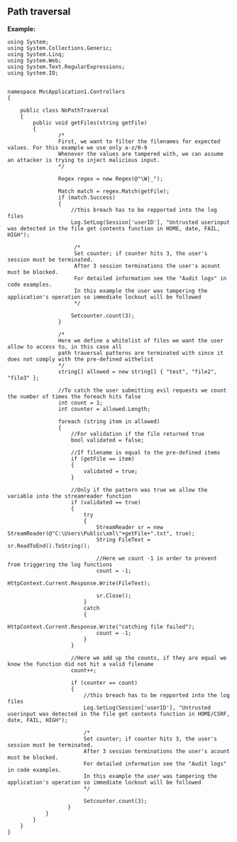  	
Path traversal
-------

**Example:**

	using System;
	using System.Collections.Generic;
	using System.Linq;
	using System.Web;
	using System.Text.RegularExpressions;
	using System.IO;


	namespace MvcApplication1.Controllers
	{

		public class NoPathTraversal
		{
			public void getFiles(string getFile)
			{
					/*
					First, we want to filter the filenames for expected values. For this example we use only a-z/0-9
					Whenever the values are tampered with, we can assume an attacker is trying to inject malicious input.           
					*/

					Regex regex = new Regex(@"\W|_");

					Match match = regex.Match(getFile);
					if (match.Success)
					{
						//this breach has to be repported into the log files
						Log.SetLog(Session['userID'], "Untrusted userinput was detected in the file get contents function in HOME, date, FAIL, HIGH");

						 /*
						 Set counter; if counter hits 3, the user's session must be terminated.
						 After 3 session terminations the user's acount must be blocked.
						 For detailed information see the "Audit logs" in code examples.
						 In this example the user was tampering the application's operation so immediate lockout will be followed
						 */

						Setcounter.count(3);
					}

					/*
					Here we define a whitelist of files we want the user allow to access to, in this case all 
					path traversal patterns are terminated with since it does not comply with the pre-defined withelist
					*/ 
					string[] allowed = new string[] { "test", "file2", "file3" };
			
					//To catch the user submitting evil requests we count the number of times the foreach hits false
					int count = 1;
					int counter = allowed.Length;

					foreach (string item in allowed)
					{
						//For validation if the file returned true
						bool validated = false;
				
						//If filename is equal to the pre-defined items
						if (getFile == item)
						{
							validated = true;
						}
			 
						//Only if the pattern was true we allow the variable into the streamreader function
						if (validated == true)
						{
							try
							{
								StreamReader sr = new StreamReader(@"C:\Users\Public\xml\"+getFile+".txt", true);
								String FileText = sr.ReadToEnd().ToString();
						
								//Here we count -1 in order to prevent from triggering the log functions
								count = -1;
								HttpContext.Current.Response.Write(FileText);

								sr.Close();
							}
							catch
							{   
								HttpContext.Current.Response.Write("catching file failed");
								count = -1;
							}
						}

						//Here we add up the counts, if they are equal we know the function did not hit a valid filename
						count++;
				
						if (counter == count)
						{
							//this breach has to be repported into the log files
							Log.SetLog(Session['userID'], "Untrusted userinput was detected in the file get contents function in HOME/CSRF, date, FAIL, HIGH");

							/*
							Set counter; if counter hits 3, the user's session must be terminated.
							After 3 session terminations the user's acount must be blocked.
							For detailed information see the "Audit logs" in code examples.
							In this example the user was tampering the application's operation so immediate lockout will be followed
							*/

							Setcounter.count(3);
					   }
				}
			}
		}
	}

